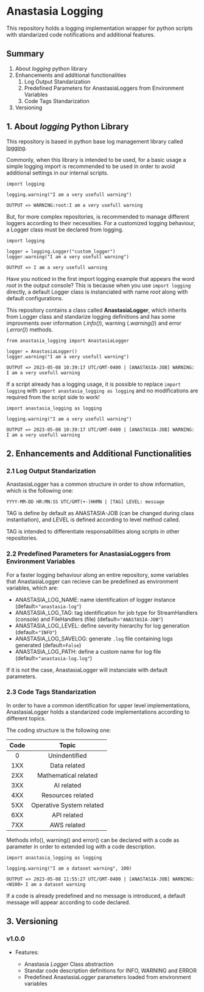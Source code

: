 # **Anastasia Logging** #

This repository holds a logging implementation wrapper for python scripts with standarized code notifications and additional features.

## **Summary** ##

1. About *logging* python library
2. Enhancements and additional functionalities
    1. Log Output Standarization
    2. Predefined Parameters for AnastasiaLoggers from Environment Variables
    3. Code Tags Standarization
3. Versioning

## **1. About *logging* Python Library** ##

This repository is based in python base log management library called [logging](https://docs.python.org/3/library/logging.html).

Commonly, when this library is intended to be used, for a basic usage a simple logging import is recommended to be used in order to avoid additional settings in our internal scripts.

```
import logging

logging.warning("I am a very usefull warning")

OUTPUT => WARNING:root:I am a very usefull warning
```

But, for more complex repositories, is recommended to manage different loggers according to their necessities. For a customized logging behaviour, a Logger class must be declared from logging.

```
import logging

logger = logging.Logger("custom_logger")
logger.warning("I am a very usefull warning")

OUTPUT => I am a very usefull warning
```

Have you noticed in the first import logging example that appears the word *root* in the output console? This is because when you use ```import logging``` directly, a default Logger class is instanciated with name *root* along with default configurations.

This repository contains a class called **AnastasiaLogger**, which inherits from Logger class and standarize logging definitions and has some improvments over information (*.info()*), warning (*.warning()*) and error (*.error()*) methods.

```
from anastasia_logging import AnastasiaLogger

logger = AnastasiaLogger()
logger.warning("I am a very usefull warning")

OUTPUT => 2023-05-08 10:39:17 UTC/GMT-0400 | [ANASTASIA-JOB] WARNING: I am a very usefull warning
```

If a script already has a logging usage, it is possible to replace ```import logging``` with ```import anastasia_logging as logging``` and no modifications are required from the script side to work!

```
import anastasia_logging as logging

logging.warning("I am a very usefull warning")

OUTPUT => 2023-05-08 10:39:17 UTC/GMT-0400 | [ANASTASIA-JOB] WARNING: I am a very usefull warning
```

## **2. Enhancements and Additional Functionalities** ##

### **2.1 Log Output Standarization** ###

AnastasiaLogger has a common structure in order to show information, which is the following one:
```
YYYY-MM-DD HR:MN:SS UTC/GMT(+-)HHMN | [TAG] LEVEL: message
```
TAG is define by default as ANASTASIA-JOB (can be changed during class instantiation), and LEVEL is defined according to level method called.

TAG is intended to differentiate responsabilities along scripts in other repositories.

### **2.2 Predefined Parameters for AnastasiaLoggers from Environment Variables** ###

For a faster logging behaviour along an entire repository, some variables that AnastasiaLogger can recieve can be predefined as environment variables, which are:

* ANASTASIA_LOG_NAME: name identification of logger instance (default=```"anastasia-log"```)
* ANASTASIA_LOG_TAG: tag identification for job type for StreamHandlers (console) and FileHandlers (file) (default=```"ANASTASIA-JOB"```)
* ANASTASIA_LOG_LEVEL: define severity hierarchy for log generation (default=```"INFO"```)
* ANASTASIA_LOG_SAVELOG: generate ```.log``` file containing logs generated (default=```False```)
* ANASTASIA_LOG_PATH: define a custom name for log file (default=```"anastasia-log.log"```)

If it is not the case, AnastasiaLogger will instanciate with default parameters.

### **2.3 Code Tags Standarization** ###

In order to have a common identification for upper level implementations, AnastasiaLogger holds a standarized code implementations according to different topics.

The coding structure is the following one:

| **Code** 	|         **Topic**      	|
|:---------:|:-------------------------:|
|     0    	|       Unindentified       |
|    1XX   	|       Data related      	|
|    2XX   	|   Mathematical related    |
|    3XX   	|        AI related         |
|    4XX   	|     Resources related 	|
|    5XX   	| Operative System related 	|
|    6XX   	|       API related         |
|    7XX   	|       AWS related         |

Methods info(), warning() and error() can be declared with a code as parameter in order to extended log with a code description.

```
import anastasia_logging as logging

logging.warning("I am a dataset warning", 100)

OUTPUT => 2023-05-08 11:55:27 UTC/GMT-0400 | [ANASTASIA-JOB] WARNING: <W100> I am a dataset warning
```

If a code is already predefined and no message is introduced, a default message will appear according to code declared.

## **3. Versioning** ##

### v1.0.0 ###

* Features:

    * Anastasia *Logger* Class abstraction
    * Standar code description definitions for INFO, WARNING and ERROR
    * Predefined AnastasiaLogger parameters loaded from environment variables